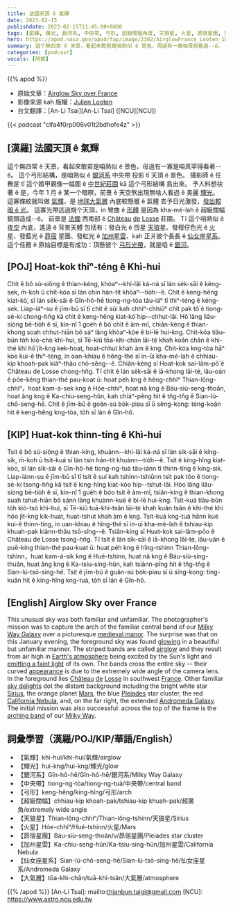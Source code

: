 ```yaml
---
title: 法國天頂 ê 氣輝
date: 2023-02-15
publishdate: 2023-02-15T11:45:00+0800
tags: [氣輝, 輝光, 銀河系, 中央帶, 弓形, 超級闊幅角度, 天狼星, 火星, 昴宿星團, 加州星雲, 仙女座星系, 大氣層]
hero: https://apod.nasa.gov/apod/fap/image/2302/AirglowFrance_Looten_1080_annotated.jpg
summary: 這个無四常 ê 天景，看起來敢若是咱熟似 ê 景色，毋過有一寡咱毋捌看過--ê。
categories: [podcast]
vocals: [阿錕]
---
```


{{% apod %}}

- 原始文章：[Airglow Sky over France](https://apod.nasa.gov/apod/ap230215.html)
- 影像來源 kah 版權：[Julien Looten](https://www.instagram.com/j.looten/)
- 台文翻譯：[An-Li Tsai][An-Li Tsai] ([NCU][NCU])

{{< podcast "clfa4f0rp006v01t2bdhofe4z" >}}

## [漢羅] 法國天頂 ê 氣輝
這个無四常 ê 天景，看起來敢若是咱熟似 ê 景色，毋過有一寡是咱真罕得看著--ê。
這个弓形結構，是咱熟似 ê [銀河系][Milky Way Galaxy] 中央帶 投影 tī 天頂 ê 景色。
攝影師 ê 任務是 tī 這个媠甲親像一幅圖 ê [中世紀莊園][medieval manor] kā 這个弓形結構 翕出來。
予人料想袂著 ê 是，今年 1 月 ê 某一个暗暝，前景 ê 天空煞出現無啥人看過 ê 美麗 [輝光][glowing]。
這寡條紋就叫做 [氣輝][airglow]，是 [地球大氣層][Earth's atmosphere] 內底較懸層 ê 氣體 去予日光激發，[發出較暗 ê 光][emitting a faint light]。
這寡光帶迒過規个天頂，in 彎曲 ê [形體][appearance] 是因為 kha-mé-lah ê 超級闊幅鏡頭造成--ê。
前景是 [法國][France] 西南部 ê [Château][Château] [de][de] [Losse][Château] 莊園。
Tī 這个咱熟似 ê [夜空][sky delights] 內底，遙遠 ê 背景天體 包括有：發白光 ê 恆星 [天狼星][Sirius]、發柑仔色光 ê [火星][Mars]、發藍光 ê [昴宿][Pleiades] 星團、發紅光 ê [加州星雲][California Nebula]、kah 正爿彼个長長 ê [仙女座星系][Andromeda Galaxy]。
這个任務 ê 原始目標是有成功：頂懸彼个 [弓形光帶][arching band]，就是咱 ê [銀河][Milky Way]。

## [POJ] Hoat-kok thiⁿ-téng ê Khì-hui
Chit ê bô sù-siông ê thian-kéng, khòaⁿ--khí-lâi ká-ná sī lán se̍k-sāi ê kéng-sek, m̄-koh ū chi̍t-kóa sī lán chin hán-tit khòaⁿ--tio̍h--ê.
Chit ê keng-hêng kiat-kò͘, sī lán se̍k-sāi ê Gîn-hô-hē tiong-ng-tòa tâu-iáⁿ tī thiⁿ-téng ê kéng-sek.
Liap-iáⁿ-su ê jīm-bū sī tī chit ê súi kah chhiⁿ-chhiūⁿ chi̍t pak tô͘ ê tiong-sè-kí chong-hn̂g kā chit ê keng-hêng kiat-kò͘ hip--chhut-lâi.
Hō͘ lâng liāu-sióng bē-tio̍h ê sī, kin-nî 1 goe̍h ê bó͘ chi̍t ê àm-mî, chiân-kéng ê thian-khong soah chhut-hiān bô sáⁿ lâng khòaⁿ-kòe ê bí-lē hui-kng.
Chit-kóa tiâu-bûn to̍h kiò-chò khì-hui, sī Tē-kiû tōa-khì-chân lāi-té khah koân chân ê khì-thé khì hō͘ ji̍t-kng kek-hoat, hoat-chhut khah àm ê kng.
Chit-kóa kng-tòa hāⁿ kòe kui-ê thiⁿ-téng, in oan-khiau ê hêng-thé sī in-ūi kha-mé-lah ê chhiau-kip khoah-pak kiàⁿ-thâu chō-sêng--ê.
Chiân-kéng sī Hoat-kok sai-lâm-pō͘ ê Château de Losse chong-hn̂g.
Tī chit ê lán se̍k-sāi ê iā-khong lāi-té, iâu-oán ê pōe-kéng thian-thé pau-koat ū: hoat pe̍h kng ê hêng-chhiⁿ Thian-lông-chhiⁿ，hoat kam-á-sek kng ê Hóe-chhiⁿ, hoat nâ kng ê Báu-siù-seng-thoân, hoat âng kng ê Ka-chiu-seng-hûn, kah chiàⁿ-pêng hit ê tn̂g-tn̂g ê Sian-lú-chō-seng-hē.
Chit ê jīm-bū ê goân-sú bo̍k-piau sī ū sêng-kong: téng-koân hit ê keng-hêng kng-tòa, to̍h sī lán ê Gîn-hô.

## [KIP] Huat-kok thinn-tíng ê Khì-hui
Tsit ê bô sù-siông ê thian-kíng, khuànn--khí-lâi ká-ná sī lán si̍k-sāi ê kíng-sik, m̄-koh ū tsi̍t-kuá sī lán tsin hán-tit khuànn--tio̍h--ê.
Tsit ê king-hîng kiat-kòo, sī lán si̍k-sāi ê Gîn-hô-hē tiong-ng-tuà tâu-iánn tī thinn-tíng ê kíng-sik.
Liap-iánn-su ê jīm-bū sī tī tsit ê suí kah tshinn-tshiūnn tsi̍t pak tôo ê tiong-sè-kí tsong-hn̂g kā tsit ê king-hîng kiat-kòo hip--tshut-lâi.
Hōo lâng liāu-sióng bē-tio̍h ê sī, kin-nî 1 gue̍h ê bóo tsi̍t ê àm-mî, tsiân-kíng ê thian-khong suah tshut-hiān bô sánn lâng khuànn-kuè ê bí-lē hui-kng.
Tsit-kuá tiâu-bûn to̍h kiò-tsò khì-hui, sī Tē-kiû tuā-khì-tsân lāi-té khah kuân tsân ê khì-thé khì hōo ji̍t-kng kik-huat, huat-tshut khah àm ê kng.
Tsit-kuá kng-tuà hānn kuè kui-ê thinn-tíng, in uan-khiau ê hîng-thé sī in-uī kha-mé-lah ê tshiau-kip khuah-pak kiànn-thâu tsō-sîng--ê.
Tsiân-kíng sī Huat-kok sai-lâm-pōo ê Château de Losse tsong-hn̂g.
Tī tsit ê lán si̍k-sāi ê iā-khong lāi-té, iâu-uán ê puē-kíng thian-thé pau-kuat ū: huat pe̍h kng ê hîng-tshinn Thian-lông-tshinn，huat kam-á-sik kng ê Hué-tshinn, huat nâ kng ê Báu-siù-sing-thuân, huat âng kng ê Ka-tsiu-sing-hûn, kah tsiànn-pîng hit ê tn̂g-tn̂g ê Sian-lú-tsō-sing-hē.
Tsit ê jīm-bū ê guân-sú bo̍k-piau sī ū sîng-kong: tíng-kuân hit ê king-hîng kng-tuà, to̍h sī lán ê Gîn-hô.

## [English] Airglow Sky over France

This unusual sky was both familiar and unfamiliar.
The photographer's mission was to capture the arch of the familiar central band of our [Milky Way Galaxy][Milky Way Galaxy] over a picturesque [medieval manor][medieval manor].
The surprise was that on this January evening, the foreground sky was found [glowing][glowing] in a beautiful but unfamiliar manner.
The striped bands are called [airglow][airglow] and they result from air high in [Earth's atmosphere][Earth's atmosphere] being excited by the Sun's light and [emitting a faint light][emitting a faint light] of its own.
The bands cross the entire sky -- their curved [appearance][appearance] is due to the extremely wide angle of the camera lens.
In the foreground lies [Château][Château] [de][de] [Losse][Château] in southwest [France][France].
Other familiar [sky delights][sky delights] dot the distant background including the bright white star [Sirius][Sirius], the orange planet [Mars][Mars], the blue [Pleiades][Pleiades] star cluster, the red [California Nebula][California Nebula], and, on the far right, the extended [Andromeda Galaxy][Andromeda Galaxy].
The initial mission was also successful: across the top of the frame is the [arching band][arching band] of our [Milky Way][Milky Way].


## 詞彙學習（漢羅/POJ/KIP/華語/English）
- 【氣輝】khì-hui/khì-hui/氣輝/airglow
- 【輝光】hui-kng/hui-kng/輝光/glow
- 【銀河系】Gîn-hô-hē/Gîn-hô-hē/銀河系/Milky Way Galaxy
- 【中央帶】tiong-ng-tòa/tiong-ng-tuà/中央帶/central band
- 【弓形】keng-hêng/king-hîng/弓形/arch
- 【超級闊幅】chhiau-kip khoah-pak/tshiau-kip khuah-pak/超廣角/extremely wide angle
- 【天狼星】Thian-lông-chhiⁿ/Thian-lông-tshinn/天狼星/Sirius
- 【火星】Hóe-chhiⁿ/Hué-tshinn/火星/Mars
- 【昴宿星團】Báu-siù-seng-thoân/v/昴宿星團/Pleiades star cluster
- 【加州星雲】Ka-chiu-seng-hûn/Ka-tsiu-sing-hûn/加州星雲/California Nebula
- 【仙女座星系】Sian-lú-chō-seng-hē/Sian-lú-tsō-sing-hē/仙女座星系/Andromeda Galaxy
- 【大氣層】tōa-khì-chân/tuā-khì-tsân/大氣層/atmosphere


{{% /apod %}}
[An-Li Tsai]: mailto:thianbun.taigi@gmail.com
[NCU]: https://www.astro.ncu.edu.tw

[copyright]: https://apod.nasa.gov/apod/fap/lib/about_apod.html#srapply
[License]: https://creativecommons.org/licenses/by/2.0/

[Milky Way Galaxy]:https://solarsystem.nasa.gov/resources/285/the-milky-way-galaxy/
[medieval manor]:https://apod.nasa.gov/apod/ap220516.html
[glowing]:https://apod.nasa.gov/apod/ap220313.html
[airglow]:https://www.nasa.gov/feature/goddard/2018/why-nasa-watches-airglow-the-colors-of-the-upper-atmospheric-wind
[Earth's atmosphere]:https://spaceplace.nasa.gov/atmosphere/en/
[emitting a faint light]:https://en.wikipedia.org/wiki/Airglow#Description
[appearance]:https://www.instagram.com/p/Cn42shuMNLs/
[Château]:https://en.wikipedia.org/wiki/Ch%C3%A2teau_de_Losse
[de]:https://youtu.be/-INSQOL9Vu4
[Losse]:https://en.wikipedia.org/wiki/Ch%C3%A2teau_de_Losse
[France]:https://en.wikipedia.org/wiki/France
[sky delights]:https://images.squarespace-cdn.com/content/v1/56b03b4022482ea7cf0ff2ae/1583095172688-UI7VAPEW70C7PDPKFYPL/image-asset.jpeg
[Sirius]:https://en.wikipedia.org/wiki/Sirius
[Mars]:https://solarsystem.nasa.gov/planets/mars/in-depth/
[Pleiades]:https://apod.nasa.gov/apod/ap221205.html
[California Nebula]:https://apod.nasa.gov/apod/ap221022.html
[Andromeda Galaxy]:https://apod.nasa.gov/apod/ap220807.html
[arching band]:https://apod.nasa.gov/apod/ap210113.html
[Milky Way]:http://www.atlasoftheuniverse.com/galaxy.html

